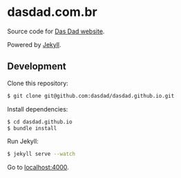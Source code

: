 dasdad.com.br
=============

Source code for [Das Dad website](http://www.dasdad.com.br).

Powered by [Jekyll](http://jekyllrb.com/).

Development
-----------

Clone this repository:

```bash
$ git clone git@github.com:dasdad/dasdad.github.io.git
```

Install dependencies:

```bash
$ cd dasdad.github.io
$ bundle install
```

Run Jekyll:

```bash
$ jekyll serve --watch
```

Go to [localhost:4000](http://localhost:4000).
